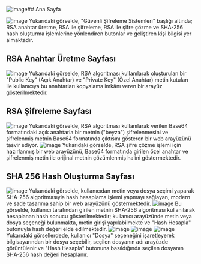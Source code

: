 ![image](https://github.com/user-attachments/assets/775afc42-e27b-474c-a5e5-f27c441d9fde)## Ana Sayfa

![image](https://github.com/user-attachments/assets/b905cb8d-3767-46c6-a424-f6dd191f9773)
Yukarıdaki görselde, "Güvenli Şifreleme Sistemleri" başlığı altında; RSA anahtar üretme, RSA ile şifreleme, RSA ile şifre çözme ve SHA-256 hash oluşturma işlemlerine yönlendiren butonlar ve geliştiren kişi bilgisi yer almaktadır.
## RSA Anahtar Üretme Sayfası

![image](https://github.com/user-attachments/assets/5b1ee9b0-8063-4e7d-9651-821c22284beb)
Yukarıdaki görselde, RSA algoritması kullanılarak oluşturulan bir "Public Key" (Açık Anahtar) ve "Private Key" (Özel Anahtar) metin kutuları ile kullanıcıya bu anahtarları kopyalama imkânı veren bir arayüz gösterilmektedir.
## RSA Şifreleme Sayfası

![image](https://github.com/user-attachments/assets/2867b9cc-4da9-4489-848b-7877abddce5b)
Yukarıdaki görselde, RSA algoritması kullanılarak verilen Base64 formatındaki açık anahtarla bir metnin ("beyza") şifrelenmesini ve şifrelenmiş metnin Base64 formatında çıktısını gösteren bir web arayüzünü tasvir ediyor.
![image](https://github.com/user-attachments/assets/909d02e6-b089-4d12-8634-a4732e02cf39)
Yukarıdaki görselde, RSA şifre çözme işlemi için hazırlanmış bir web arayüzünü, Base64 formatında girilen özel anahtar ve şifrelenmiş metin ile orijinal metnin çözümlenmiş halini göstermektedir.
## SHA 256 Hash Oluşturma Sayfası

![image](https://github.com/user-attachments/assets/d10d36b1-1585-4c98-8ccd-3c533df737c0)
Yukarıdaki görselde, kullanıcıdan metin veya dosya seçimi yaparak SHA-256 algoritmasıyla hash hesaplama işlemi yapmayı sağlayan, modern ve sade tasarıma sahip bir web arayüzünü göstermektedir.
![image](https://github.com/user-attachments/assets/b60244f0-d813-4158-b5f2-817fdce0d20c)
Bu görselde, kullanıcı tarafından girilen metnin SHA-256 algoritması kullanılarak hesaplanan hash sonucu gösterilmektedir; kullanıcı arayüzünde metin veya dosya seçeneği bulunmakta, metin girişi yapılabilmekte ve "Hash Hesapla" butonuyla hash değeri elde edilmektedir.
![image](https://github.com/user-attachments/assets/b5d62eea-875b-4f40-97c4-2df3272732e4)
![image](https://github.com/user-attachments/assets/5d127ebd-351c-4e3f-8bed-709115c98d90)
![image](https://github.com/user-attachments/assets/dc97dce6-8209-44ff-810a-45f8f94a4dbe)
Yukarıdaki görsellerdede, kullanıcı "Dosya" seçeneğini işaretleyerek bilgisayarından bir dosya seçebilir, seçilen dosyanın adı arayüzde görüntülenir ve "Hash Hesapla" butonuna basıldığında seçilen dosyanın SHA-256 hash değeri hesaplanır.

















